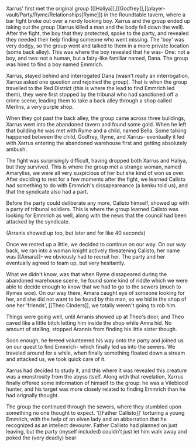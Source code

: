 Xarrus' first met the original group ([[Haliya]],[[Godfrey]],[[player-vault/Party/Ryme/Relationships|Ryme]]) in the Roundtable tavern, where a bar fight broke out over a nerdy looking boy. Xarrus and the group ended up taking out the group (Xarrus killed a man and the body fell down the well). After the fight, the boy that they protected, spoke to the party, and revealed they needed their help finding someone who went missing. The 'boy' was very dodgy, so the group went and talked to them in a more private location (some back alley). This was where the boy revealed that he was- One: not a boy, and two: not a human, but a fairy-like familiar named, Dana. The group was hired to find a boy named Emmrich.

Xarrus, stayed behind and interrogated Dana (wasn't really an interrogation, Xarrus asked one question and rejoined the group). That is when the group travelled to the Red District (this is where the lead to find Emmrich led them), they were first stopped by the tribunal who had sanctioned off a crime scene, leading them to take a back alley through a shop called Merlins, a very purple shop.

When they got past the back alley, the group came across three buildings, Xarrus went into the abandoned tavern and found some gold. When he left that building he was met with Ryme and a child, named Bella. Some talking happened between the child, Godfrey, Ryme, and Xarrus- eventually it led with Xarrus entering the abandoned warehouse first and getting absolutely ambush.

The fight was surprisingly difficult, having dropped both Xarrus and Haliya, but they survived. This is where the group met a strange woman, named Amaryliss, we were all very suspicious of her but she kind of won us over. After deciding to rest for a few moments after the fight, we learned Calisto had something to do with Emmrich's dissapeareance (a kenku told us), and that the syndicate also had a part.

Before the party could deliberate any more, Calisto himself, showed up with a party of tribunal soldiers. This is where the group learned Calisto was looking for Emmrich as well, along with the news that the council had been attacked by the syndicate. 

(Arranis showed up too, but later and for like 40 seconds)

Once we rested up a little, we decided to continue on our way. On our way back, we ran into a woman knight actively threatening Calisto, her name was [[Amara]]- we obviously had to recruit her.  The party and her eventually agreed to team up, but very hesitantly.

What we didn't know, was that when Ryme dissapeared during the abandoned warehouse scene, he found some kind of riddle which we were able to decide enough to know that we had to go to the sewers (much to Rymes woe). On our way there, Amara caught eye of someone looking for her, and she did not want to be found by this man, so we hid in the shop of one her 'friends', [[Theo Cinders]], we totally weren't going to rob him.

Things were going well, until Arranis showed up at Theo's door, and Theo caved like a little bitch letting him inside the shop while Amra hid. No amount of stalling, stopped Arannis from finding his little sister though.

Soon enough, he ~~forced~~ volunteered his way onto the party and joined us on our quest to find Emmrich- which finally led us into the sewers.  We traveled around for a while, when finally something floated down a stream and attacked us, we took quick care of it.

Xarrus had decided to study it, and this where it was revealed this creature was a monstrosity from the abyss itself. Along with that revelation, Xarrus finally offered some information of himself to the group: he was a Vileblood hunter, and his target was more closely related to finding Emmrich than he had orignally thought.

The group the continued through the sewers, where they stumbled upon something no one thought to expect. '[[Father Callisto]]' torturing a young Emmrich, with the help of an elven lady and an abberration that he recognized as an intellect devourer. Father Callisto had planned on just leaving, but the party (myself included) couldn't just let him walk away and poked the (very deadly) bear